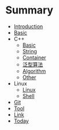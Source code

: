 # Summary

* [Introduction](README.md)
* [Basic](basic.md)
* C++
    * [Basic](cpp/basic.md)
    * [String](cpp/string.md)
    * [Container](cpp/container.md)
    * [泛型算法](cpp/generic_algorithm.md)
    * [Algorithm](cpp/algorithm.md)
    * [Other](cpp/other.md)
* Linux
    * [Linux](linux/linux.md)
    * [Shell](linux/shell.md)
* [Git](git.md)
* [Tool](tool.md)
* [Link](link.md)
* [Today](today.md)

